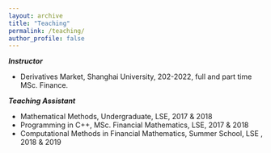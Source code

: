 ```yaml
---
layout: archive
title: "Teaching"
permalink: /teaching/
author_profile: false
---
```


***Instructor***

- Derivatives Market,  Shanghai University, 202-2022, full and part time MSc. Finance.


***Teaching Assistant***

- Mathematical Methods, Undergraduate, LSE, 2017 & 2018
- Programming in C++, MSc. Financial Mathematics, LSE, 2017 & 2018
- Computational Methods in Financial Mathematics, Summer School, LSE , 2018 & 2019
